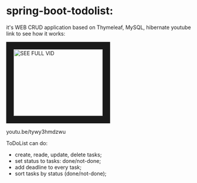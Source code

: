 # spring-boot-todolist:
it's WEB CRUD application based on Thymeleaf, MySQL, hibernate
youtube link to see how it works: 

<a href="https://youtu.be/tywy3HmdZwU" target="_blank"><img src="https://img.youtube.com/vi/tywy3HmdZwU/hqdefault.jpg" 
alt="SEE FULL VID" width="240" height="180" border="20"/></a>

youtu.be/tywy3hmdzwu

ToDoList can do:
- create, reade, update, delete tasks;
- set status to tasks: done/not-done;
- add deadline to every task;
- sort tasks by status (done/not-done);
